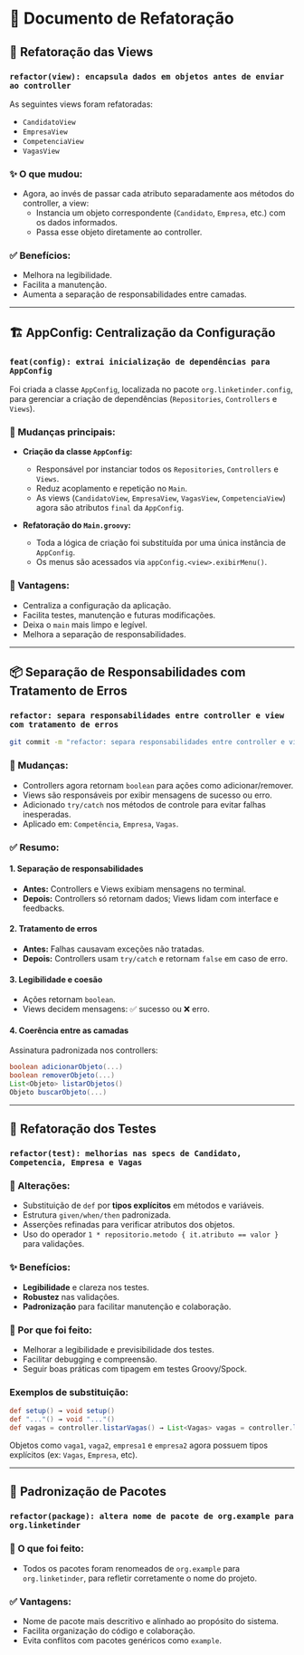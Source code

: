 # 📘 Documento de Refatoração

## 🔁 Refatoração das Views

### `refactor(view): encapsula dados em objetos antes de enviar ao controller`

As seguintes views foram refatoradas:
- `CandidatoView`
- `EmpresaView`
- `CompetenciaView`
- `VagasView`

### ✨ O que mudou:
- Agora, ao invés de passar cada atributo separadamente aos métodos do controller, a view:
    - Instancia um objeto correspondente (`Candidato`, `Empresa`, etc.) com os dados informados.
    - Passa esse objeto diretamente ao controller.

### ✅ Benefícios:
- Melhora na legibilidade.
- Facilita a manutenção.
- Aumenta a separação de responsabilidades entre camadas.

---

## 🏗️ AppConfig: Centralização da Configuração

### `feat(config): extrai inicialização de dependências para AppConfig`

Foi criada a classe `AppConfig`, localizada no pacote `org.linketinder.config`, para gerenciar a criação de dependências (`Repositories`, `Controllers` e `Views`).

### 🔨 Mudanças principais:
- **Criação da classe `AppConfig`:**
    - Responsável por instanciar todos os `Repositories`, `Controllers` e `Views`.
    - Reduz acoplamento e repetição no `Main`.
    - As views (`CandidatoView`, `EmpresaView`, `VagasView`, `CompetenciaView`) agora são atributos `final` da `AppConfig`.

- **Refatoração do `Main.groovy`:**
    - Toda a lógica de criação foi substituída por uma única instância de `AppConfig`.
    - Os menus são acessados via `appConfig.<view>.exibirMenu()`.

### 🩽 Vantagens:
- Centraliza a configuração da aplicação.
- Facilita testes, manutenção e futuras modificações.
- Deixa o `main` mais limpo e legível.
- Melhora a separação de responsabilidades.

---

## 📦 Separação de Responsabilidades com Tratamento de Erros

### `refactor: separa responsabilidades entre controller e view com tratamento de erros`

```bash
git commit -m "refactor: separa responsabilidades entre controller e view com tratamento de erros"
```

### 📝 Mudanças:
- Controllers agora retornam `boolean` para ações como adicionar/remover.
- Views são responsáveis por exibir mensagens de sucesso ou erro.
- Adicionado `try/catch` nos métodos de controle para evitar falhas inesperadas.
- Aplicado em: `Competência`, `Empresa`, `Vagas`.

### ✅ Resumo:

#### 1. Separação de responsabilidades
- **Antes:** Controllers e Views exibiam mensagens no terminal.
- **Depois:** Controllers só retornam dados; Views lidam com interface e feedbacks.

#### 2. Tratamento de erros
- **Antes:** Falhas causavam exceções não tratadas.
- **Depois:** Controllers usam `try/catch` e retornam `false` em caso de erro.

#### 3. Legibilidade e coesão
- Ações retornam `boolean`.
- Views decidem mensagens: ✅ sucesso ou ❌ erro.

#### 4. Coerência entre as camadas
Assinatura padronizada nos controllers:
```groovy
boolean adicionarObjeto(...)
boolean removerObjeto(...)
List<Objeto> listarObjetos()
Objeto buscarObjeto(...)
```

---

## 🧪 Refatoração dos Testes

### `refactor(test): melhorias nas specs de Candidato, Competencia, Empresa e Vagas`

### 🔧 Alterações:
- Substituição de `def` por **tipos explícitos** em métodos e variáveis.
- Estrutura `given/when/then` padronizada.
- Asserções refinadas para verificar atributos dos objetos.
- Uso do operador `1 * repositorio.metodo { it.atributo == valor }` para validações.

### ✨ Benefícios:
- **Legibilidade** e clareza nos testes.
- **Robustez** nas validações.
- **Padronização** para facilitar manutenção e colaboração.

### 🧠 Por que foi feito:
- Melhorar a legibilidade e previsibilidade dos testes.
- Facilitar debugging e compreensão.
- Seguir boas práticas com tipagem em testes Groovy/Spock.

### Exemplos de substituição:
```groovy
def setup() → void setup()
def "..."() → void "..."()
def vagas = controller.listarVagas() → List<Vagas> vagas = controller.listarVagas()
```

Objetos como `vaga1`, `vaga2`, `empresa1` e `empresa2` agora possuem tipos explícitos (ex: `Vagas`, `Empresa`, etc).

---

## 🧭 Padronização de Pacotes

### `refactor(package): altera nome de pacote de org.example para org.linketinder`

### 🔄 O que foi feito:
- Todos os pacotes foram renomeados de `org.example` para `org.linketinder`, para refletir corretamente o nome do projeto.

### ✅ Vantagens:
- Nome de pacote mais descritivo e alinhado ao propósito do sistema.
- Facilita organização do código e colaboração.
- Evita conflitos com pacotes genéricos como `example`.

